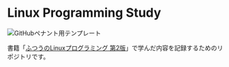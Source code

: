 # Linux Programming Study

![GitHubペナント用テンプレート](https://github.com/Tatsurou-Yajima/linux-programming-study/assets/44424270/fd696e0c-917d-456d-bb48-c7832de58c39)


書籍「[ふつうのLinuxプログラミング 第2版](https://amzn.asia/d/6zq70c4)」で学んだ内容を記録するためのリポジトリです。
